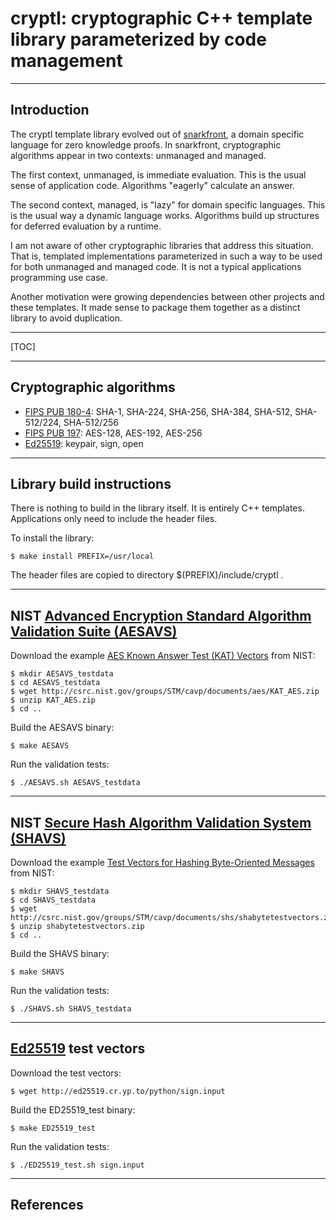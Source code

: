 cryptl: cryptographic C++ template library parameterized by code management
================================================================================

--------------------------------------------------------------------------------
Introduction
--------------------------------------------------------------------------------

The cryptl template library evolved out of [snarkfront], a domain specific
language for zero knowledge proofs. In snarkfront, cryptographic algorithms
appear in two contexts: unmanaged and managed.

The first context, unmanaged, is immediate evaluation. This is the usual sense
of application code. Algorithms "eagerly" calculate an answer.

The second context, managed, is "lazy" for domain specific languages. This is
the usual way a dynamic language works. Algorithms build up structures for
deferred evaluation by a runtime.

I am not aware of other cryptographic libraries that address this situation.
That is, templated implementations parameterized in such a way to be used for
both unmanaged and managed code. It is not a typical applications programming
use case.

Another motivation were growing dependencies between other projects and these
templates. It made sense to package them together as a distinct library to
avoid duplication.

--------------------------------------------------------------------------------
[TOC]

<!---
  NOTE: the file you are reading is in Markdown format, which is is fairly readable
  directly, but can be converted into an HTML file with much nicer formatting.
  To do so, run "make doc" (this requires the python-markdown package) and view
  the resulting file README.html.
-->

--------------------------------------------------------------------------------
Cryptographic algorithms
--------------------------------------------------------------------------------

- [FIPS PUB 180-4]: SHA-1, SHA-224, SHA-256, SHA-384, SHA-512, SHA-512/224, SHA-512/256
- [FIPS PUB 197]: AES-128, AES-192, AES-256
- [Ed25519]: keypair, sign, open

--------------------------------------------------------------------------------
Library build instructions
--------------------------------------------------------------------------------

There is nothing to build in the library itself. It is entirely C++ templates.
Applications only need to include the header files.

To install the library:

    $ make install PREFIX=/usr/local

The header files are copied to directory $(PREFIX)/include/cryptl .

--------------------------------------------------------------------------------
NIST [Advanced Encryption Standard Algorithm Validation Suite (AESAVS)]
--------------------------------------------------------------------------------

Download the example [AES Known Answer Test (KAT) Vectors] from NIST:

    $ mkdir AESAVS_testdata
    $ cd AESAVS_testdata
    $ wget http://csrc.nist.gov/groups/STM/cavp/documents/aes/KAT_AES.zip
    $ unzip KAT_AES.zip
    $ cd ..

Build the AESAVS binary:

    $ make AESAVS

Run the validation tests:

    $ ./AESAVS.sh AESAVS_testdata

--------------------------------------------------------------------------------
NIST [Secure Hash Algorithm Validation System (SHAVS)]
--------------------------------------------------------------------------------

Download the example [Test Vectors for Hashing Byte-Oriented Messages] from NIST:

    $ mkdir SHAVS_testdata
    $ cd SHAVS_testdata
    $ wget http://csrc.nist.gov/groups/STM/cavp/documents/shs/shabytetestvectors.zip
    $ unzip shabytetestvectors.zip
    $ cd ..

Build the SHAVS binary:

    $ make SHAVS

Run the validation tests:

    $ ./SHAVS.sh SHAVS_testdata

--------------------------------------------------------------------------------
[Ed25519] test vectors
--------------------------------------------------------------------------------

Download the test vectors:

    $ wget http://ed25519.cr.yp.to/python/sign.input

Build the ED25519_test binary:

    $ make ED25519_test

Run the validation tests:

    $ ./ED25519_test.sh sign.input

--------------------------------------------------------------------------------
References
--------------------------------------------------------------------------------

[snarkfront]: https://github.com/jancarlsson/snarkfront

[FIPS PUB 180-4]: http://csrc.nist.gov/publications/fips/fips180-4/fips-180-4.pdf

[FIPS PUB 197]: https://csrc.nist.gov/publications/fips/fips197/fips-197.pdf

[Advanced Encryption Standard Algorithm Validation Suite (AESAVS)]: http://csrc.nist.gov/groups/STM/cavp/documents/aes/AESAVS.pdf

[AES Known Answer Test (KAT) Vectors]: http://csrc.nist.gov/groups/STM/cavp/documents/aes/KAT_AES.zip

[Secure Hash Algorithm Validation System (SHAVS)]: http://csrc.nist.gov/groups/STM/cavp/documents/shs/SHAVS.pdf

[Test Vectors for Hashing Byte-Oriented Messages]: http://csrc.nist.gov/groups/STM/cavp/documents/shs/shabytetestvectors.zip

[Ed25519]: http://ed25519.cr.yp.to
